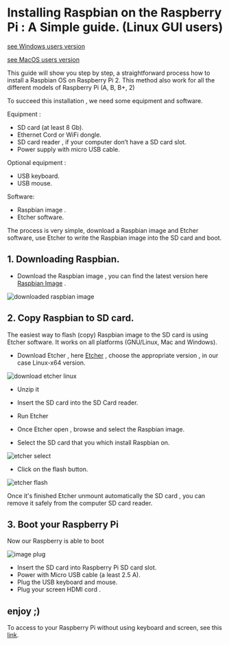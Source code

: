 # Installing Raspbian on the Raspberry Pi : A Simple guide. (Linux GUI users)

[see Windows users version](https://github.com/opendevices/iot.apps/blob/master/doc/od-iot-raspbian-rpi-zero-windows.md)

[see MacOS users version](https://github.com/opendevices/iot.apps/blob/master/doc/)

This guide will show you step by step, a straightforward process how to install a Raspbian OS  on
Raspberry Pi 2. This method also work for all the different models of Raspberry Pi (A, B, B+, 2)


To succeed this installation , we need some equipment and software.

Equipment :

 - SD card (at least 8 Gb).
 - Ethernet Cord or WiFi dongle.
 - SD card reader , if your computer don’t have a SD card slot.
 - Power supply with micro USB cable.

Optional equipment :
 - USB keyboard.
 - USB mouse.

Software:
 - Raspbian image .
 - Etcher software.

The process is very simple, download a Raspbian image and Etcher software,
use Etcher to write the Raspbian image into the SD card  and boot.


## 1. Downloading Raspbian.

  - Download the Raspbian image ,  you can find the latest version here [Raspbian Image](https://www.raspberrypi.org/downloads/raspbian/) .


![downloaded raspbian image](https://github.com/opendevices/iot.apps/blob/master/doc/img/RaspbianDownload.png)

## 2. Copy Raspbian  to SD card.

The easiest way to flash (copy) Raspbian image to the SD card is using  Etcher software. It works on
all platforms (GNU/Linux, Mac and Windows).

  - Download Etcher , here [Etcher](https://etcher.io/) , choose the appropriate  version , in our case Linux-x64 version.

![download etcher linux](https://github.com/opendevices/iot.apps/blob/master/doc/img/EtcherDownload.png)

  - Unzip it
  - Insert the SD card into the SD Card reader.
  - Run Etcher

  - Once Etcher open , browse and select the Raspbian image.
  - Select the SD card that you which install Raspbian on.

![etcher select](https://github.com/opendevices/iot.apps/blob/master/doc/img/EtcherSelect.png)

  - Click on the flash button.

![etcher flash](https://github.com/opendevices/iot.apps/blob/master/doc/img/EtcherFlash.png)

Once it's finished  Etcher unmount automatically the SD card   , you can  remove it safely  from the computer
SD card reader.


## 3. Boot your Raspberry Pi

Now our Raspberry is able to boot

![image plug ]()

- Insert the SD card into Raspberry Pi SD card slot.
- Power with Micro USB cable (a least 2.5 A).
- Plug the USB keyboard and mouse.
- Plug your screen  HDMI cord .

 enjoy  ;)
---

To access to your Raspberry Pi without using keyboard and screen, see this [link](https://github.com/opendevices/iot.apps/blob/master/doc/od-iot-raspbian-rpi-windows.md).
